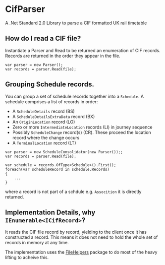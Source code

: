 # CifParser
A .Net Standard 2.0 Library to parse a CIF formatted UK rail timetable

## How do I read a CIF file?

Instantiate a Parser and Read to be returned an enumeration of CIF records.  Records are returned in the order they appear in the file.

```
var parser = new Parser();
var records = parser.Read(file);
```


## Grouping Schedule records.

You can group a set of schedule records together into a `Schedule`.
A schedule comprises a list of records in order:
* A `ScheduleDetails` record (BS)
* A `ScheduleDetailsExtraData` record (BX)
* An `OriginLocation` record (LO)
* Zero or more `IntermediateLocation` records (LI) in journey sequence
* Possibly `ScheduleChange` record(s) (CR).  These proceed the location record where the change occurs
* A `TerminalLocation` record (LT)

```
var parser = new ScheduleConsolidator(new Parser());;
var records = parser.Read(file);

var schedule = records.OfType<Schedule>().First();
foreach(var scheduleRecord in schedule.Records)
{
	...
}
```

where a record is not part of a schdule e.g. `Assocition` it is directly returned.

## Implementation Details, why `IEnumerable<ICifRecord>`?

It reads the CIF file record by record, yielding to the client once it has constructed a record.  This means it does not need to hold the whole set of records in memory at any time.

The implementation uses the [FileHelpers](https://www.filehelpers.net/) package to do most of the heavy lifting to acheive this.
